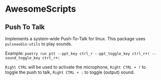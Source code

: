 # AwesomeScripts

## Push To Talk

Implements a system-wide Push-To-Talk for linux.
This package uses `pulseaudio-utils` to play sounds.

Example:
`poetry run ptt --ppt_key ctrl_r --ppt_toggle_key ctrl_r+! --sound_toggle_key ctrl_r+:`

`Right CTRL` will be used to activate the microphone, `Right CTRL + !` to toggle the push to talk,
`Right CTRL + :` to toggle (output) sound.
